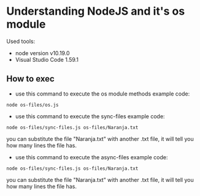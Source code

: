 # Understanding NodeJS and it's os module

Used tools:
- node version v10.19.0
- Visual Studio Code 1.59.1


## How to exec

- use this command to execute the os module methods example code:

`node os-files/os.js`

- use this command to execute the sync-files example code:

`node os-files/sync-files.js os-files/Naranja.txt`

you can substitute the file "Naranja.txt" with another .txt file, it will tell you how many lines the file has.


- use this command to execute the async-files example code:

`node os-files/sync-files.js os-files/Naranja.txt`

you can substitute the file "Naranja.txt" with another .txt file, it will tell you how many lines the file has.